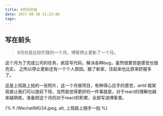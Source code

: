 ```yaml
---
title: 8月份总结
date: 2017-08-30 21:23:06
tags:
---
```


## 写在前头
> 8月份是比较忙碌的一个月，博客停止更新了一个月。

  这个月为了完成公司的任务，疯狂写代码，解决各种bug，虽然很累但是感觉也很充实，
  之所以停止更新还有一个个人原因。搬了新家，住起来也比原来舒服多了。

<!-- more -->
  这是上班路上拍的一张照片，这一个月做项目，有种得心应手的感觉，antd 框架简直让我们可以提前下班，当然我觉得更好的一件事就是，对于react的理解也越来越熟练，准备把这个月的对于react的积累，全部写进博客里。



  {% fi /WechatIMG34.jpeg, alt, 上班路上随手一拍 %}


<!-- {% note class_name %} Content (md partial supported) {% endnote %} -->